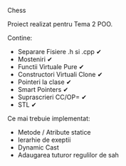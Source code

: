Chess

Proiect realizat pentru Tema 2 POO.

Contine:

- Separare Fisiere .h si .cpp ✔
- Mosteniri ✔
- Functii Virtuale Pure ✔
- Constructori Virtuali Clone ✔
- Pointeri la clase ✔
- Smart Pointers ✔
- Suprascrieri CC/OP= ✔
- STL ✔

Ce mai trebuie implementat:

- Metode / Atribute statice
- Ierarhie de exeptii 
- Dynamic Cast 
- Adaugarea tuturor regulilor de sah 
